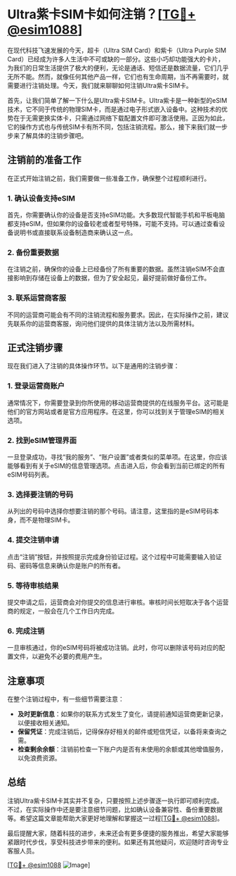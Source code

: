 # Ultra紫卡SIM卡如何注销？[[TG💪+ @esim1088](https://t.me/s/esim1088)]

在现代科技飞速发展的今天，超卡（Ultra SIM Card）和紫卡（Ultra Purple SIM Card）已经成为许多人生活中不可或缺的一部分。这些小巧却功能强大的卡片，为我们的日常生活提供了极大的便利，无论是通话、短信还是数据流量，它们几乎无所不能。然而，就像任何其他产品一样，它们也有生命周期，当不再需要时，就需要进行注销处理。今天，我们就来聊聊如何注销Ultra紫卡SIM卡。

首先，让我们简单了解一下什么是Ultra紫卡SIM卡。Ultra紫卡是一种新型的eSIM技术，它不同于传统的物理SIM卡，而是通过电子形式嵌入设备中。这种技术的优势在于无需更换实体卡，只需通过网络下载配置文件即可激活使用。正因为如此，它的操作方式也与传统SIM卡有所不同，包括注销流程。那么，接下来我们就一步步来了解具体的注销步骤吧。

## 注销前的准备工作

在正式开始注销之前，我们需要做一些准备工作，确保整个过程顺利进行。

### 1. 确认设备支持eSIM

首先，你需要确认你的设备是否支持eSIM功能。大多数现代智能手机和平板电脑都支持eSIM，但如果你的设备较老或者型号特殊，可能不支持。可以通过查看设备说明书或直接联系设备制造商来确认这一点。

### 2. 备份重要数据

在注销之前，确保你的设备上已经备份了所有重要的数据。虽然注销eSIM不会直接影响到存储在设备上的数据，但为了安全起见，最好提前做好备份工作。

### 3. 联系运营商客服

不同的运营商可能会有不同的注销流程和服务要求。因此，在实际操作之前，建议先联系你的运营商客服，询问他们提供的具体注销方法以及所需材料。

## 正式注销步骤

现在我们进入了注销的具体操作环节。以下是通用的注销步骤：

### 1. 登录运营商账户

通常情况下，你需要登录到你所使用的移动运营商提供的在线服务平台。这可能是他们的官方网站或者是官方应用程序。在这里，你可以找到关于管理eSIM的相关选项。

### 2. 找到eSIM管理界面

一旦登录成功，寻找“我的服务”、“账户设置”或者类似的菜单项。在这里，你应该能够看到有关于eSIM的信息管理选项。点击进入后，你会看到当前已绑定的所有eSIM号码列表。

### 3. 选择要注销的号码

从列出的号码中选择你想要注销的那个号码。请注意，这里指的是eSIM号码本身，而不是物理SIM卡。

### 4. 提交注销申请

点击“注销”按钮，并按照提示完成身份验证过程。这个过程中可能需要输入验证码、密码等信息来确认你是账户的所有者。

### 5. 等待审核结果

提交申请之后，运营商会对你提交的信息进行审核。审核时间长短取决于各个运营商的规定，一般会在几个工作日内完成。

### 6. 完成注销

一旦审核通过，你的eSIM号码将被成功注销。此时，你可以删除该号码对应的配置文件，以避免不必要的费用产生。

## 注意事项

在整个注销过程中，有一些细节需要注意：

- **及时更新信息**：如果你的联系方式发生了变化，请提前通知运营商更新记录，以便接收相关通知。
- **保留凭证**：完成注销后，记得保存好相关的邮件或短信凭证，以备将来查询之需。
- **检查剩余余额**：注销前检查一下账户内是否有未使用的余额或其他增值服务，以免浪费资源。

## 总结

注销Ultra紫卡SIM卡其实并不复杂，只要按照上述步骤逐一执行即可顺利完成。不过，在实际操作中还是要注意细节问题，比如确认设备兼容性、备份重要数据等。希望这篇文章能帮助大家更好地理解和掌握这一过程[[TG💪+ @esim1088](https://t.me/s/esim1088)]。

最后提醒大家，随着科技的进步，未来还会有更多便捷的服务推出，希望大家能够紧跟时代步伐，享受科技进步带来的便利。如果还有其他疑问，欢迎随时咨询专业客服人员。

[[TG💪+ @esim1088](https://t.me/s/esim1088) ![Image](https://i.postimg.cc/4NQfJmqS/Snipaste-2025-05-13-00-14-12.png)]
